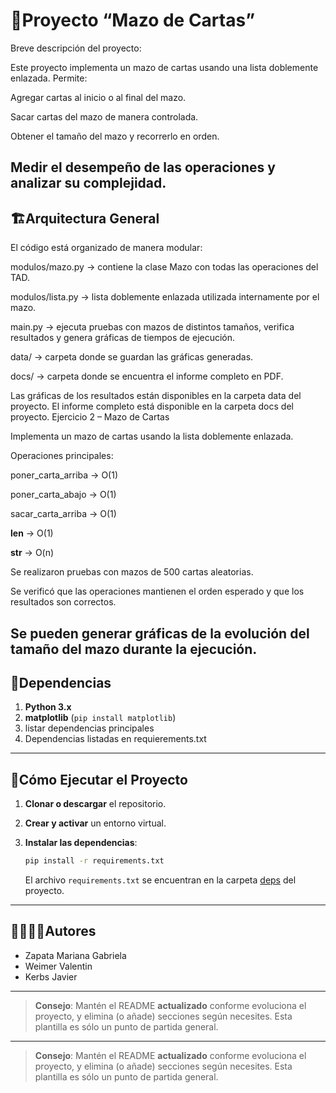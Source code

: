 # 🐍Proyecto “Mazo de Cartas”
Breve descripción del proyecto:

Este proyecto implementa un mazo de cartas usando una lista doblemente enlazada.
Permite:

Agregar cartas al inicio o al final del mazo.

Sacar cartas del mazo de manera controlada.

Obtener el tamaño del mazo y recorrerlo en orden.

Medir el desempeño de las operaciones y analizar su complejidad.
---
## 🏗Arquitectura General

El código está organizado de manera modular:

modulos/mazo.py → contiene la clase Mazo con todas las operaciones del TAD.

modulos/lista.py → lista doblemente enlazada utilizada internamente por el mazo.

main.py → ejecuta pruebas con mazos de distintos tamaños, verifica resultados y genera gráficas de tiempos de ejecución.

data/ → carpeta donde se guardan las gráficas generadas.

docs/ → carpeta donde se encuentra el informe completo en PDF.

Las gráficas de los resultados están disponibles en la carpeta data
 del proyecto.
El informe completo está disponible en la carpeta docs
 del proyecto.
Ejercicio 2 – Mazo de Cartas

Implementa un mazo de cartas usando la lista doblemente enlazada.

Operaciones principales:

poner_carta_arriba → O(1)

poner_carta_abajo → O(1)

sacar_carta_arriba → O(1)

__len__ → O(1)

__str__ → O(n)

Se realizaron pruebas con mazos de 500 cartas aleatorias.

Se verificó que las operaciones mantienen el orden esperado y que los resultados son correctos.

Se pueden generar gráficas de la evolución del tamaño del mazo durante la ejecución.
---
## 📑Dependencias

1. **Python 3.x**
2. **matplotlib** (`pip install matplotlib`)
3. listar dependencias principales
4. Dependencias listadas en requierements.txt

---
## 🚀Cómo Ejecutar el Proyecto
1. **Clonar o descargar** el repositorio.

2. **Crear y activar** un entorno virtual.

3. **Instalar las dependencias**:
   ```bash
   pip install -r requirements.txt
   ```
   El archivo `requirements.txt` se encuentran en la carpeta [deps](./deps) del proyecto.

---
## 🙎‍♀️🙎‍♂️Autores

- Zapata Mariana Gabriela
- Weimer Valentin
- Kerbs Javier
---

> **Consejo**: Mantén el README **actualizado** conforme evoluciona el proyecto, y elimina (o añade) secciones según necesites. Esta plantilla es sólo un punto de partida general.

---

> **Consejo**: Mantén el README **actualizado** conforme evoluciona el proyecto, y elimina (o añade) secciones según necesites. Esta plantilla es sólo un punto de partida general.
